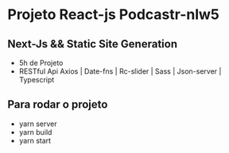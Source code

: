 # Projeto React-js Podcastr-nlw5 

## Next-Js && Static Site Generation
- 5h de Projeto
- RESTful Api
Axios | Date-fns | Rc-slider | Sass | Json-server | Typescript


## Para rodar o projeto 
- yarn server
- yarn build 
- yarn start
 
